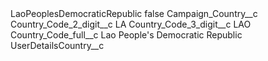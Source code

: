 <?xml version="1.0" encoding="UTF-8"?>
<CustomMetadata xmlns="http://soap.sforce.com/2006/04/metadata" xmlns:xsi="http://www.w3.org/2001/XMLSchema-instance" xmlns:xsd="http://www.w3.org/2001/XMLSchema">
    <label>LaoPeoplesDemocraticRepublic</label>
    <protected>false</protected>
    <values>
        <field>Campaign_Country__c</field>
        <value xsi:nil="true"/>
    </values>
    <values>
        <field>Country_Code_2_digit__c</field>
        <value xsi:type="xsd:string">LA</value>
    </values>
    <values>
        <field>Country_Code_3_digit__c</field>
        <value xsi:type="xsd:string">LAO</value>
    </values>
    <values>
        <field>Country_Code_full__c</field>
        <value xsi:type="xsd:string">Lao People&apos;s Democratic Republic</value>
    </values>
    <values>
        <field>UserDetailsCountry__c</field>
        <value xsi:nil="true"/>
    </values>
</CustomMetadata>
